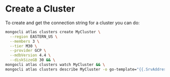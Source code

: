 # Create a Cluster

To create and get the connection string for a cluster you can do:

```bash
mongocli atlas clusters create MyCluster \
  --region EASTERN_US \
  --members 3 \
  --tier M30 \
  --provider GCP \
  --mdbVersion 4.4 \
  --diskSizeGB 30 && \
mongocli atlas clusters watch MyCluster && \
mongocli atlas clusters describe MyCluster -o go-template="{{.SrvAddress}}"
```
